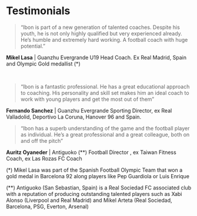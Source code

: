# Testimonials

> “Ibon is part of a new generation of talented coaches. Despite his youth, he is not only highly qualified but very experienced already. He’s humble and extremely hard working. A football coach with huge potential.”
>
**Mikel Lasa** | Guanzhu Evergrande U19 Head Coach. Ex Real Madrid, Spain and Olympic Gold medallist (*)

&nbsp;

> “Ibon is a fantastic professional. He has a great educational approach to coaching. His personality and skill set makes him an ideal coach to work with young players and get the most out of them”

**Fernando Sanchez** |  Guanzhu Evergrande Sporting Director, ex Real Valladolid, Deportivo La Coruna, Hanover 96 and Spain.

> “Ibon has a superb understanding of the game and the football player as individual. He’s a great professional and a great colleague, both on and off the pitch”

**Auritz Oyaneder** | Antiguoko (**) Football Director , ex Taiwan Fitness Coach, ex Las Rozas FC Coach

(*) Mikel Lasa was part of the Spanish Football Olympic Team that won a gold medal in Barcelona 92 along players like Pep Guardiola or Luis Enrique

(**) Antiguoko (San Sebastian, Spain) is a Real Sociedad FC associated club with a reputation of producing outstanding talented players such as Xabi Alonso (Liverpool and Real Madrid) and Mikel Arteta (Real Sociedad, Barcelona, PSG, Everton, Arsenal)

